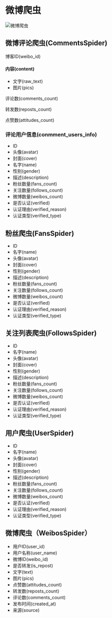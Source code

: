 # 微博爬虫

![微博爬虫](/Users/astria/Documents/微博爬虫.png)

## 微博评论爬虫(CommentsSpider)

博客ID(weibo_id)

#### 内容(content)

- 文字(raw_text)
- 图片(pics)



评论数(comments_count)

转发数(reposts_count)

点赞数(attitudes_count)

### 评论用户信息(conmment_users_info)

- ID
- 头像(avatar)
- 封面(cover)
- 名字(name)
- 性别(gender)
- 描述(description)
- 粉丝数量(fans_count)
- 关注数量(follows_count)
- 微博数量(weibos_count)
- 是否认证(verified)
- 认证理由(verified_reason)
- 认证类型(verified_type)

## 粉丝爬虫(FansSpider)

- ID
- 名字(name)
- 头像(avatar)
- 封面(cover)
- 性别(gender)
- 描述(description)
- 粉丝数量(fans_count)
- 关注数量(follows_count)
- 微博数量(weibos_count)
- 是否认证(verified)
- 认证理由(verified_reason)
- 认证类型(verified_type)

## 关注列表爬虫(FollowsSpider)

- ID
- 名字(name)
- 头像(avatar)
- 封面(cover)
- 性别(gender)
- 描述(description)
- 粉丝数量(fans_count)
- 关注数量(follows_count)
- 微博数量(weibos_count)
- 是否认证(verified)
- 认证理由(verified_reason)
- 认证类型(verified_type)

## 用户爬虫(UserSpider)

- ID
- 名字(name)
- 头像(avatar)
- 封面(cover)
- 性别(gender)
- 描述(description)
- 粉丝数量(fans_count)
- 关注数量(follows_count)
- 微博数量(weibos_count)
- 是否认证(verified)
- 认证理由(verified_reason)
- 认证类型(verified_type)

## 微博爬虫（WeibosSpider）

- 用户ID(user_id)
- 用户名称(user_name)
- 微博ID(weibo_id)
- 是否转发(is_repost)
- 文字(text)
- 图片(pics)
- 点赞数(attitudes_count)
- 转发数(reposts_count)
- 评论数(comments_count)
- 发布时间(created_at)
- 来源(source)

